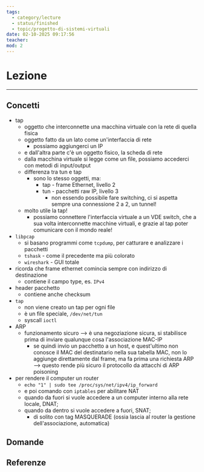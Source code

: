 ```yaml
---
tags:
  - category/lecture
  - status/finished
  - topic/progetto-di-sistemi-virtuali
date: 02-10-2025 09:17:56
teacher:
mod: 2
---
```

# Lezione
---
## Concetti
- tap
	- oggetto che interconnette una macchina virtuale con la rete di quella fisica
	- oggetto fatto da un lato come un'interfaccia di rete
		- possiamo aggiungerci un IP
	- e dall'altra parte c'è un oggetto fisico, la scheda di rete
	- dalla macchina virtuale si legge come un file, possiamo accederci con metodi di input/output
	- differenza tra tun e tap
		- sono lo stesso oggetti, ma:
			- tap - frame Ethernet, livello 2
			- tun - pacchetti raw IP, livello 3
				- non essendo possibile fare switching, ci si aspetta sempre una connessione 2 a 2, un tunnel!
	- molto utile la tap!
		- possiamo connettere l'interfaccia virtuale a un VDE switch, che a sua volta interconnette macchine virtuali, e grazie al tap poter comunicare con il mondo reale!
- `libpcap`
	- si basano programmi come `tcpdump`, per catturare e analizzare i pacchetti
	- `tshask` - come il precedente ma più colorato
	- `wireshark` - GUI totale
- ricorda che frame ethernet comincia sempre con indirizzo di destinazione
	- contiene il campo type, es. `IPv4`
- header pacchetto
	- contiene anche checksum
- `tap`
	- non viene creato un tap per ogni file
	- è un file speciale, `/dev/net/tun`
	- syscall `ioctl`
- ARP
	- funzionamento sicuro --> è una negoziazione sicura, si stabilisce prima di inviare qualunque cosa l'associazione MAC-IP
		- se quindi invio un pacchetto a un host, e quest'ultimo non conosce il MAC del destinatario nella sua tabella MAC, non lo aggiunge direttamente dal frame, ma fa prima una richiesta ARP --> questo rende più sicuro il protocollo da attacchi di ARP poisoning
- per rendere il computer un router
	- `echo "1" | sudo tee /proc/sys/net/ipv4/ip_forward`
	- e poi comando con `iptables` per abilitare NAT
	- quando da fuori si vuole accedere a un computer interno alla rete locale, DNAT;
	- quando da dentro si vuole accedere a fuori, SNAT;
		- di solito con tag MASQUERADE (ossia lascia al router la gestione dell'associazione, automatica)

## Domande

## Referenze
